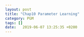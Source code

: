 ```yaml
---
layout: post
title: "Chap10 Parameter Learning"
category: PGM
tags: []
date:   2019-06-07 13:25:35 +0200
---
```


